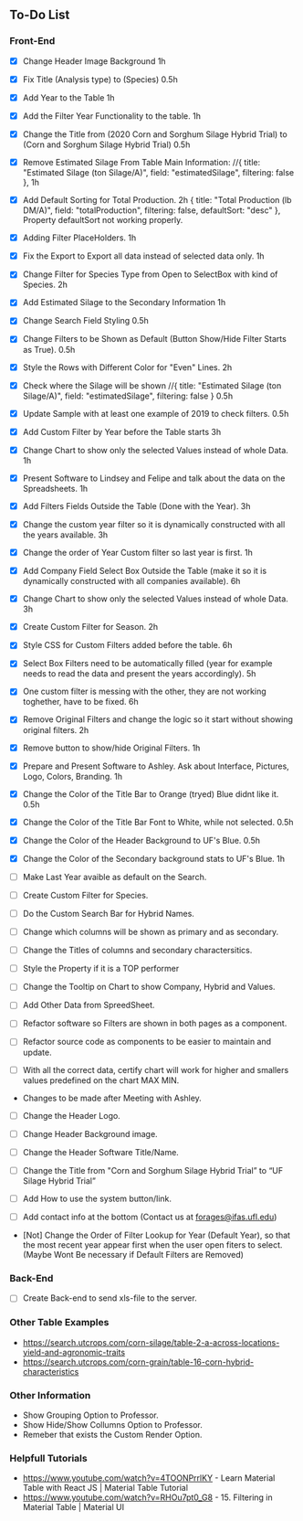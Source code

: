 ## To-Do List

### Front-End

- [X] Change Header Image Background 1h
- [X] Fix Title (Analysis type) to (Species) 0.5h
- [X] Add Year to the Table 1h
- [X] Add the Filter Year Functionality to the table. 1h
- [X] Change the Title from (2020 Corn and Sorghum Silage Hybrid Trial) to (Corn and Sorghum Silage Hybrid Trial) 0.5h
- [X] Remove Estimated Silage From Table Main Information: //{ title: "Estimated Silage (ton Silage/A)", field: "estimatedSilage", filtering: false }, 1h
- [X] Add Default Sorting for Total Production. 2h  { title: "Total Production (lb DM/A)", field: "totalProduction", filtering: false, defaultSort: "desc" }, Property defaultSort not working properly.
- [X] Adding Filter PlaceHolders. 1h
- [X] Fix the Export to Export all data instead of selected data only. 1h

- [X] Change Filter for Species Type from Open to SelectBox with kind of Species. 2h
- [X] Add Estimated Silage to the Secondary Information 1h
- [X] Change Search Field Styling 0.5h
- [X] Change Filters to be Shown as Default (Button Show/Hide Filter Starts as True). 0.5h
- [X] Style the Rows with Different Color for "Even" Lines. 2h
- [X] Check where the Silage will be shown //{ title: "Estimated Silage (ton Silage/A)", field: "estimatedSilage", filtering: false } 0.5h

- [X] Update Sample with at least one example of 2019 to check filters. 0.5h
- [X] Add Custom Filter by Year before the Table starts 3h 
- [X] Change Chart to show only the selected Values instead of whole Data. 1h

- [X] Present Software to Lindsey and Felipe and talk about the data on the Spreadsheets. 1h

- [X] Add Filters Fields Outside the Table (Done with the Year). 3h
- [X] Change the custom year filter so it is dynamically constructed with all the years available. 3h
- [X] Change the order of Year Custom filter so last year is first. 1h
- [X] Add Company Field Select Box Outside the Table (make it so it is dynamically constructed with all companies available). 6h
- [X] Change Chart to show only the selected Values instead of whole Data. 3h

- [X] Create Custom Filter for Season. 2h
- [X] Style CSS for Custom Filters added before the table. 6h
- [X] Select Box Filters need to be automatically filled (year for example needs to read the data and present the years accordingly). 5h
- [X] One custom filter is messing with the other, they are not working toghether, have to be fixed. 6h
- [X] Remove Original Filters and change the logic so it start without showing original filters. 2h
- [X] Remove button to show/hide Original Filters. 1h

- [X] Prepare and Present Software to Ashley. Ask about Interface, Pictures, Logo, Colors, Branding. 1h

- [X] Change the Color of the Title Bar to Orange (tryed) Blue didnt like it. 0.5h
- [X] Change the Color of the Title Bar Font to White, while not selected. 0.5h
- [X] Change the Color of the Header Background to UF's Blue. 0.5h
- [X] Change the Color of the Secondary background stats to UF's Blue. 1h


- [ ] Make Last Year avaible as default on the Search.

- [ ] Create Custom Filter for Species.
- [ ] Do the Custom Search Bar for Hybrid Names. 
- [ ] Change which columns will be shown as primary and as secondary.
- [ ] Change the Titles of columns and secondary charactersitics.

- [ ] Style the Property if it is a TOP performer
- [ ] Change the Tooltip on Chart to show Company, Hybrid and Values.
- [ ] Add Other Data from SpreedSheet.
- [ ] Refactor software so Filters are shown in both pages as a component.
- [ ] Refactor source code as components to be easier to maintain and update.
- [ ] With all the correct data, certify chart will work for higher and smallers values predefined on the chart MAX MIN.

- Changes to be made after Meeting with Ashley.
- [ ] Change the Header Logo.
- [ ] Change Header Background image.
- [ ] Change the Header Software Title/Name. 
- [ ] Change the Title from "Corn and Sorghum Silage Hybrid Trial” to “UF Silage Hybrid Trial”
- [ ] Add How to use the system button/link.
- [ ] Add contact info at the bottom (Contact us at forages@ifas.ufl.edu)



- [Not] Change the Order of Filter Lookup for Year (Default Year), so that the most recent year appear first when the user open fiters to select. (Maybe Wont Be necessary if Default Filters are Removed)

### Back-End

- [ ] Create Back-end to send xls-file to the server.


### Other Table Examples

- https://search.utcrops.com/corn-silage/table-2-a-across-locations-yield-and-agronomic-traits
- https://search.utcrops.com/corn-grain/table-16-corn-hybrid-characteristics

### Other Information
- Show Grouping Option to Professor.
- Show Hide/Show Collumns Option to Professor.
- Remeber that exists the Custom Render Option.

### Helpfull Tutorials
- https://www.youtube.com/watch?v=4TOONPrrlKY - Learn Material Table with React JS | Material Table Tutorial
- https://www.youtube.com/watch?v=RHOu7pt0_G8 - 15. Filtering in Material Table | Material UI

